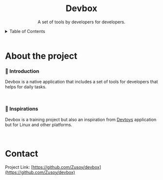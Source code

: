 <div align="center">
  <h1>Devbox</h1>
  <p>A set of tools by developers for developers.</p>
</div>

<!-- TABLE OF CONTENTS -->
<details>
  <summary>Table of Contents</summary>
  <ol>
    <li>
      <a href="#about-the-project">About The Project</a>
      <ul>
        <li><a href="#introduction">Introduction</a></li>
        <li><a href="#inspirations">Inspirations</a></li>
      </ul>
    </li>
    <li><a href="#contact">Contact</a></li>
  </ol>
</details>
<br />

# About the project

### 👀 Introduction

Devbox is a native application that includes a set of tools for developers that helps for daily tasks.

<br />

### 🎯 Inspirations

Devbox is a training project but also an inspiration from [Devtoys](https://github.com/veler/DevToys) application but for Linux and other platforms.

<br />

# Contact

Project Link: [https://github.com/Zusoy/devbox](https://github.com/Zusoy/devbox)

